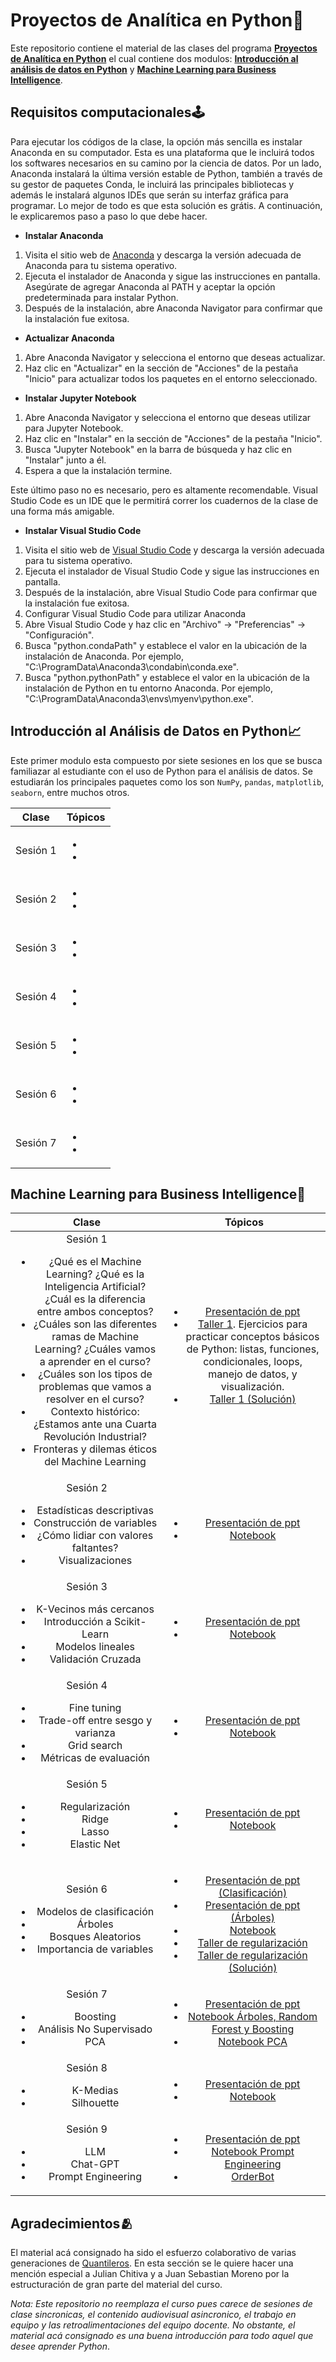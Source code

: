 # Proyectos de Analítica en Python🐍

Este repositorio contiene el material de las clases del programa [**Proyectos de Analítica en Python**](https://educacioncontinua.uniandes.edu.co/es/programas/proyectos-de-analitica-en-python) el cual contiene dos modulos: [**Introducción al análisis de datos en Python**](https://educacioncontinua.uniandes.edu.co/es/programas/introduccion-al-analisis-de-datos-en-python) y [**Machine Learning para Business Intelligence**](https://educacioncontinua.uniandes.edu.co/es/programas/machine-learning-para-business-Intelligence).

## Requisitos computacionales🕹
Para ejecutar los códigos de la clase, la opción más sencilla es instalar Anaconda en su computador. Esta es una plataforma que le incluirá todos los softwares necesarios en su camino por la ciencia de datos. Por un lado, Anaconda instalará la última versión estable de Python, también a través de su gestor de paquetes Conda, le incluirá las principales bibliotecas y además le instalará algunos IDEs que serán su interfaz gráfica para programar. Lo mejor de todo es que esta solución es grátis. A continuación, le explicaremos paso a paso lo que debe hacer. 

- **Instalar Anaconda**
1. Visita el sitio web de [Anaconda](https://www.anaconda.com/products/individual) y descarga la versión adecuada de Anaconda para tu sistema operativo.
2. Ejecuta el instalador de Anaconda y sigue las instrucciones en pantalla. Asegúrate de agregar Anaconda al PATH y aceptar la opción predeterminada para instalar Python.
3. Después de la instalación, abre Anaconda Navigator para confirmar que la instalación fue exitosa.

- **Actualizar Anaconda**
1. Abre Anaconda Navigator y selecciona el entorno que deseas actualizar.
2. Haz clic en "Actualizar" en la sección de "Acciones" de la pestaña "Inicio" para actualizar todos los paquetes en el entorno seleccionado.

- **Instalar Jupyter Notebook**
1. Abre Anaconda Navigator y selecciona el entorno que deseas utilizar para Jupyter Notebook.
2. Haz clic en "Instalar" en la sección de "Acciones" de la pestaña "Inicio".
3. Busca "Jupyter Notebook" en la barra de búsqueda y haz clic en "Instalar" junto a él.
4. Espera a que la instalación termine.

Este último paso no es necesario, pero es altamente recomendable. Visual Studio Code es un IDE que le permitirá correr los cuadernos de la clase de una forma más amigable.
- **Instalar Visual Studio Code**
1. Visita el sitio web de [Visual Studio Code](https://code.visualstudio.com/download) y descarga la versión adecuada para tu sistema operativo.
2. Ejecuta el instalador de Visual Studio Code y sigue las instrucciones en pantalla.
3. Después de la instalación, abre Visual Studio Code para confirmar que la instalación fue exitosa.
4. Configurar Visual Studio Code para utilizar Anaconda
5. Abre Visual Studio Code y haz clic en "Archivo" -> "Preferencias" -> "Configuración".
6. Busca "python.condaPath" y establece el valor en la ubicación de la instalación de Anaconda. Por ejemplo, "C:\ProgramData\Anaconda3\condabin\conda.exe".
7. Busca "python.pythonPath" y establece el valor en la ubicación de la instalación de Python en tu entorno Anaconda. Por ejemplo, "C:\ProgramData\Anaconda3\envs\myenv\python.exe".

## Introducción al Análisis de Datos en Python📈
Este primer modulo esta compuesto por siete sesiones en los que se busca familiazar al estudiante con el uso de Python para el análisis de datos. Se estudiarán los principales paquetes como los son `NumPy`, `pandas`, `matplotlib`, `seaborn`, entre muchos otros.

|              Clase               |                                                                                                         Tópicos                                                                                                         |
|:------------------------------------------:|:-----------------------------------------------------------------------------------------------------------------------------------------------------------------------------------------------------------------------:|
|  Sesión 1 | <ul> <li>[]()</li>  <li>[]()</li> </ul>  |
|  Sesión 2 | <ul> <li>[]()</li>  <li>[]()</li> </ul>  |
|  Sesión 3 | <ul> <li>[]()</li>  <li>[]()</li> </ul>  |
|  Sesión 4 | <ul> <li>[]()</li>  <li>[]()</li> </ul>  |
|  Sesión 5 | <ul> <li>[]()</li>  <li>[]()</li> </ul>  |
|  Sesión 6 | <ul> <li>[]()</li>  <li>[]()</li> </ul>  |
|  Sesión 7 | <ul> <li>[]()</li>  <li>[]()</li> </ul>  |

## Machine Learning para Business Intelligence🤖
|              Clase               |                                                                                                         Tópicos                                                                                                         |
|:------------------------------------------:|:-----------------------------------------------------------------------------------------------------------------------------------------------------------------------------------------------------------------------:|
|  Sesión 1 <ul> <li>¿Qué es el Machine Learning? ¿Qué es la Inteligencia Artificial? ¿Cuál es la diferencia entre ambos conceptos? </li> <li>¿Cuáles son las diferentes ramas de Machine Learning? ¿Cuáles vamos a aprender en el curso?</li> <li>¿Cuáles son los tipos de problemas que vamos a resolver en el curso?</li> <li>Contexto histórico: ¿Estamos ante una Cuarta Revolución Industrial?</li> <li>Fronteras y dilemas éticos del Machine Learning</li></ul> | <ul> <li>[Presentación de ppt](https://github.com/lgomezt/Intro_Python/blob/main/Machine%20Learning%20para%20Business%20Intelligence/Clase%201/Contexto%20del%20ML.pptx)</li>  <li>[Taller 1](https://github.com/lgomezt/Intro_Python/blob/main/Machine%20Learning%20para%20Business%20Intelligence/Clase%201/Scripts/Taller%201.ipynb). Ejercicios para practicar conceptos básicos de Python: listas, funciones, condicionales, loops, manejo de datos, y visualización.</li> <li>[Taller 1 (Solución)](https://github.com/lgomezt/Intro_Python/blob/main/Machine%20Learning%20para%20Business%20Intelligence/Clase%201/Scripts/Taller%201%20(Soluci%C3%B3n).ipynb)</li> </ul>  |
|  Sesión 2 <ul> <li>Estadísticas descriptivas</li>  <li>Construcción de variables</li> <li>¿Cómo lidiar con valores faltantes?</li> <li>Visualizaciones</li> </ul> | <ul> <li>[Presentación de ppt](https://github.com/lgomezt/Intro_Python/blob/main/Machine%20Learning%20para%20Business%20Intelligence/Clase%202/Bases%20de%20datos.pptx)</li>  <li>[Notebook](https://github.com/lgomezt/Intro_Python/blob/main/Machine%20Learning%20para%20Business%20Intelligence/Clase%202/Script/2.%20Datos%20y%20visualizaci%C3%B3n.ipynb)</li>  </ul>  |
|  Sesión 3 <ul> <li>K-Vecinos más cercanos</li>  <li>Introducción a Scikit-Learn</li> <li>Modelos lineales</li> <li>Validación Cruzada</li> </ul> | <ul> <li>[Presentación de ppt](https://github.com/lgomezt/Intro_Python/blob/main/Machine%20Learning%20para%20Business%20Intelligence/Clase%203/Modelos%20lineales.pptx)</li>  <li>[Notebook](https://github.com/lgomezt/Intro_Python/blob/main/Machine%20Learning%20para%20Business%20Intelligence/Clase%203/Script/3.%20Modelos%20lineales.ipynb)</li>  </ul> |
|  Sesión 4 <ul> <li>Fine tuning</li>  <li>Trade-off entre sesgo y varianza</li> <li>Grid search</li> <li>Métricas de evaluación</li> </ul> | <ul> <li>[Presentación de ppt](https://github.com/lgomezt/Intro_Python/blob/main/Machine%20Learning%20para%20Business%20Intelligence/Clase%204/M%C3%A9tricas.pptx)</li>  <li>[Notebook](https://github.com/lgomezt/Intro_Python/blob/main/Machine%20Learning%20para%20Business%20Intelligence/Clase%204/Script/4.%20Fine%20tuning.ipynb)</li>  </ul> |
|  Sesión 5 <ul> <li>Regularización</li>  <li>Ridge</li> <li>Lasso</li> <li>Elastic Net</li> </ul> | <ul> <li>[Presentación de ppt](https://github.com/lgomezt/Intro_Python/blob/main/Machine%20Learning%20para%20Business%20Intelligence/Clase%205/Regularizaci%C3%B3n.pptx)</li>  <li>[Notebook](https://github.com/lgomezt/Intro_Python/blob/main/Machine%20Learning%20para%20Business%20Intelligence/Clase%205/Scripts/5.%20Regularizaci%C3%B3n.ipynb)</li>  </ul> |
|  Sesión 6 <ul> <li>Modelos de clasificación</li>  <li>Árboles</li> <li>Bosques Aleatorios</li> <li>Importancia de variables</li> </ul> | <ul> <li>[Presentación de ppt (Clasificación)](https://github.com/lgomezt/Intro_Python/blob/main/Machine%20Learning%20para%20Business%20Intelligence/Clase%206/Clasificaci%C3%B3n.pptx)</li> <li>[Presentación de ppt (Árboles)](https://github.com/lgomezt/Intro_Python/blob/main/Machine%20Learning%20para%20Business%20Intelligence/Clase%206/%C3%81rboles.pptx)</li> <li>[Notebook](https://github.com/lgomezt/Intro_Python/blob/main/Machine%20Learning%20para%20Business%20Intelligence/Clase%206/Scripts/6.%20Clasificaci%C3%B3n.ipynb)</li>  <li>[Taller de regularización](https://github.com/lgomezt/Intro_Python/blob/main/Machine%20Learning%20para%20Business%20Intelligence/Clase%206/Scripts/Taller%20regularizaci%C3%B3n.ipynb)</li> <li>[Taller de regularización (Solución)](https://github.com/lgomezt/Intro_Python/blob/main/Machine%20Learning%20para%20Business%20Intelligence/Clase%206/Scripts/Taller%20regularizaci%C3%B3n%20(Soluci%C3%B3n).ipynb)</li> </ul> |
|  Sesión 7 <ul> <li>Boosting</li>  <li>Análisis No Supervisado</li> <li>PCA</li> </ul> | <ul> <li>[Presentación de ppt](https://github.com/lgomezt/Intro_Python/blob/main/Machine%20Learning%20para%20Business%20Intelligence/Clase%207/Gradient%20boosting%20trees.pptx)</li> <li>[Notebook Árboles, Random Forest y Boosting](https://github.com/lgomezt/Intro_Python/blob/main/Machine%20Learning%20para%20Business%20Intelligence/Clase%207/Scripts/7.%20%C3%81rboles%2C%20Random%20Forest%20y%20Boosting.ipynb)</li> <li>[Notebook PCA](https://github.com/lgomezt/Intro_Python/blob/main/Machine%20Learning%20para%20Business%20Intelligence/Clase%207/Scripts/8.%20An%C3%A1lisis%20No%20Supervisado.ipynb)</li> </ul> |
|  Sesión 8 <ul> <li>K-Medias</li>  <li>Silhouette</li> </ul> | <ul> <li>[Presentación de ppt](https://github.com/lgomezt/Intro_Python/blob/main/Machine%20Learning%20para%20Business%20Intelligence/Clase%208/ANS%20101.pptx)</li>  <li>[Notebook](https://github.com/lgomezt/Intro_Python/blob/main/Machine%20Learning%20para%20Business%20Intelligence/Clase%208/Scripts/8.%20An%C3%A1lisis%20No%20Supervisado.ipynb)</li>  </ul> |
|  Sesión 9 <ul> <li>LLM</li>  <li>Chat-GPT</li> <li>Prompt Engineering</li> </ul> | <ul> <li>[Presentación de ppt](https://github.com/lgomezt/Intro_Python/blob/main/Machine%20Learning%20para%20Business%20Intelligence/Clase%209/Qu%C3%A9%20hace%20ChatGPT%20y%20por%20qu%C3%A9%20funciona.pptx)</li>  <li>[Notebook Prompt Engineering](https://github.com/lgomezt/Intro_Python/blob/main/Machine%20Learning%20para%20Business%20Intelligence/Clase%209/Scripts/9.%20Prompt%20Engineering.ipynb)</li>  <li>[OrderBot](https://github.com/lgomezt/Intro_Python/blob/main/Machine%20Learning%20para%20Business%20Intelligence/Clase%209/Scripts/orderbot.ipynb)</li></ul> |


## Agradecimientos🫂
El material acá consignado ha sido el esfuerzo colaborativo de varias generaciones de [Quantileros](https://quantil.co/es/). En esta sección se le quiere hacer una mención especial a Julian Chitiva y a Juan Sebastian Moreno por la estructuración de gran parte del material del curso.

*Nota: Este repositorio no reemplaza el curso pues carece de sesiones de clase sincronicas, el contenido audiovisual asincronico, el trabajo en equipo y las retroalimentaciones del equipo docente. No obstante, el material acá consignado es una buena introducción para todo aquel que desee aprender Python*.


